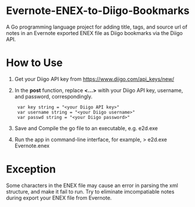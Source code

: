 # Evernote-ENEX-to-Diigo-Bookmarks
A Go programming language project for adding title, tags, and source url of notes in an Evernote exported ENEX file as Diigo bookmarks via the Diigo API.

# How to Use
1. Get your Diigo API key from https://www.diigo.com/api_keys/new/
2. In the <B>post</B> function, replace <B><...></B> witih your Diigo API key, username, and password, correspondingly.

    	var key string = "<your Diigo API key>"
    	var username string = "<your Diigo username>"
    	var passwd string = "<your Diigo password>"
3. Save and Compile the go file to an executable, e.g. e2d.exe
4. Run the app in command-line interface, for example, > e2d.exe Evernote.enex

# Exception
Some characters in the ENEX file may cause an error in parsing the xml structure, and make it fail to run.
Try to eliminate imcompatiable notes during export your ENEX file from Evernote.
